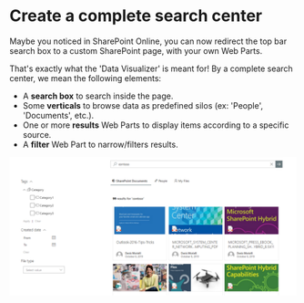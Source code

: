 # Create a complete search center

Maybe you noticed in SharePoint Online, you can now redirect the top bar search box to a custom SharePoint page, with your own Web Parts. 

That's exactly what the 'Data Visualizer' is meant for! By a complete search center, we mean the following elements:

- A **search box** to search inside the page.
- Some **verticals** to browse data as predefined silos (ex: 'People', 'Documents', etc.).
- One or more **results** Web Parts to display items according to a specific source.
- A **filter** Web Part to narrow/filters results.


!["aequos Data Visualizer Web Part"](../../assets/scenarios/search_center.png)